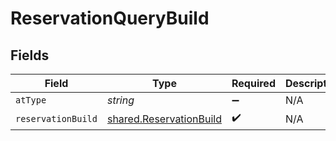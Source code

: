 # ReservationQueryBuild


## Fields

| Field                                                                     | Type                                                                      | Required                                                                  | Description                                                               |
| ------------------------------------------------------------------------- | ------------------------------------------------------------------------- | ------------------------------------------------------------------------- | ------------------------------------------------------------------------- |
| `atType`                                                                  | *string*                                                                  | :heavy_minus_sign:                                                        | N/A                                                                       |
| `reservationBuild`                                                        | [shared.ReservationBuild](../../../sdk/models/shared/reservationbuild.md) | :heavy_check_mark:                                                        | N/A                                                                       |
